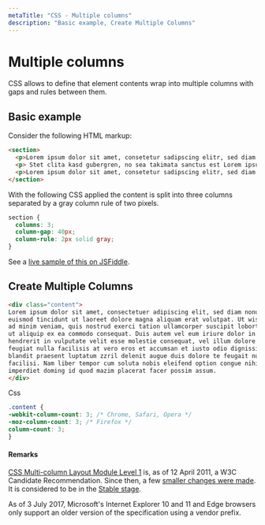 ```yaml
---
metaTitle: "CSS - Multiple columns"
description: "Basic example, Create Multiple Columns"
---
```


# Multiple columns


CSS allows to define that element contents wrap into multiple columns with gaps and rules between them.



## Basic example


Consider the following HTML markup:

```html
<section>
  <p>Lorem ipsum dolor sit amet, consetetur sadipscing elitr, sed diam nonumy eirmod tempor invidunt ut labore et dolore magna aliquyam erat, sed diam voluptua. At vero eos et accusam et justo duo dolores et ea rebum.</p>
  <p> Stet clita kasd gubergren, no sea takimata sanctus est Lorem ipsum dolor sit amet. Lorem ipsum dolor sit amet, consetetur sadipscing elitr, sed diam nonumy eirmod tempor invidunt ut labore et dolore magna aliquyam erat, sed diam voluptua. At vero eos et accusam et justo duo dolores et ea rebum. Stet clita kasd gubergren, no sea takimata sanctus est Lorem ipsum dolor sit amet.</p>
  <p>Lorem ipsum dolor sit amet, consetetur sadipscing elitr, sed diam nonumy eirmod tempor invidunt ut labore et dolore magna aliquyam erat, sed diam voluptua. At vero eos et accusam et justo duo dolores et ea rebum. Stet clita kasd gubergren, no sea takimata sanctus est Lorem ipsum dolor sit amet.</p>
</section>

```

With the following CSS applied the content is split into three columns separated by a gray column rule of two pixels.

```css
section {
  columns: 3;
  column-gap: 40px;
  column-rule: 2px solid gray;
}

```

See a [live sample of this on JSFiddle](https://jsfiddle.net/vjL9ewmb/).



## Create Multiple Columns


```html
<div class="content">
Lorem ipsum dolor sit amet, consectetuer adipiscing elit, sed diam nonummy nibh 
euismod tincidunt ut laoreet dolore magna aliquam erat volutpat. Ut wisi enim 
ad minim veniam, quis nostrud exerci tation ullamcorper suscipit lobortis nisl 
ut aliquip ex ea commodo consequat. Duis autem vel eum iriure dolor in 
hendrerit in vulputate velit esse molestie consequat, vel illum dolore eu 
feugiat nulla facilisis at vero eros et accumsan et iusto odio dignissim qui 
blandit praesent luptatum zzril delenit augue duis dolore te feugait nulla 
facilisi. Nam liber tempor cum soluta nobis eleifend option congue nihil 
imperdiet doming id quod mazim placerat facer possim assum.
</div>

```

Css

```css
.content {
-webkit-column-count: 3; /* Chrome, Safari, Opera */
-moz-column-count: 3; /* Firefox */
column-count: 3;
}

```



#### Remarks


[CSS Multi-column Layout Module Level 1](https://www.w3.org/TR/css3-multicol/) is, as of 12 April 2011, a W3C Candidate Recommendation. Since then, a few [smaller changes were made](https://drafts.csswg.org/css-multicol-1/#changes). It is considered to be in the [Stable stage](https://www.w3.org/Style/CSS/current-work).

As of 3 July 2017, Microsoft's Internet Explorer 10 and 11 and Edge browsers only support an older version of the specification using a vendor prefix.

